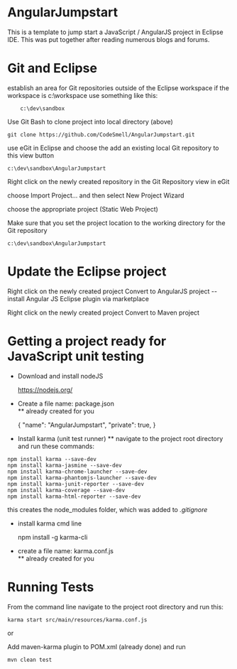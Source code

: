 # AngularJumpstart
This is a template to jump start a JavaScript / AngularJS project in Eclipse IDE.
This was put together after reading numerous blogs and forums. 

# Git and Eclipse
establish an area for Git repositories outside of the Eclipse workspace
if the workspace is c:\workspace use something like this:

        c:\dev\sandbox

Use Git Bash to clone project into local directory (above)

	git clone https://github.com/CodeSmell/AngularJumpstart.git


use eGit in Eclipse and choose the add an existing local Git repository to this view button

	c:\dev\sandbox\AngularJumpstart

Right click on the newly created repository in the Git Repository view in eGit

choose Import Project... and then select New Project Wizard

choose the appropriate project (Static Web Project)

Make sure that you set the project location to the working directory for the Git repository 
	
	c:\dev\sandbox\AngularJumpstart


# Update the Eclipse project
Right click on the newly created project
Convert to AngularJS project 
-- install Angular JS Eclipse plugin via marketplace

Right click on the newly created project
Convert to Maven project

# Getting a project ready for JavaScript unit testing
* Download and install nodeJS

	https://nodejs.org/

* Create a file name: package.json  
** already created for you 

    
    {
        "name": "AngularJumpstart",
        "private": true,
    }

* Install karma (unit test runner)
** navigate to the project root directory and run these commands:
```
npm install karma --save-dev 
npm install karma-jasmine --save-dev 
npm install karma-chrome-launcher --save-dev
npm install karma-phantomjs-launcher --save-dev
npm install karma-junit-reporter --save-dev
npm install karma-coverage --save-dev
npm install karma-html-reporter --save-dev
```

this creates the node_modules folder, which was added to _.gitignore_

* install karma cmd line

    npm install -g karma-cli 

* create a file name: karma.conf.js  
** already created for you 

# Running Tests
From the command line navigate to the project root directory and run this:
	
	karma start src/main/resources/karma.conf.js

or 

Add maven-karma plugin to POM.xml (already done) and run 
	
	mvn clean test



